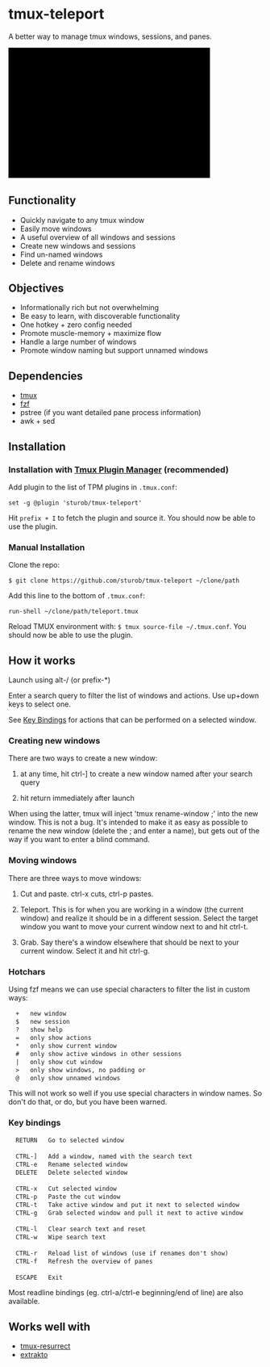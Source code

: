 # tmux-teleport

A better way to manage tmux windows, sessions, and panes.

<img width="400px" src="https://raw.githubusercontent.com/sturob/tmux-teleport-docs/main/blank.png">

## Functionality

- Quickly navigate to any tmux window
- Easily move windows
- A useful overview of all windows and sessions
- Create new windows and sessions
- Find un-named windows
- Delete and rename windows


## Objectives

- Informationally rich but not overwhelming
- Be easy to learn, with discoverable functionality
- One hotkey + zero config needed
- Promote muscle-memory + maximize flow
- Handle a large number of windows
- Promote window naming but support unnamed windows


## Dependencies

- [tmux](https://github.com/tmux/tmux)
- [fzf](https://github.com/junegunn/fzf)
- pstree (if you want detailed pane process information)
- awk + sed


## Installation

### Installation with [Tmux Plugin Manager](https://github.com/tmux-plugins/tpm) (recommended)

Add plugin to the list of TPM plugins in `.tmux.conf`:

    set -g @plugin 'sturob/tmux-teleport'

Hit `prefix + I` to fetch the plugin and source it. You should now be able to
use the plugin.

### Manual Installation

Clone the repo:

    $ git clone https://github.com/sturob/tmux-teleport ~/clone/path

Add this line to the bottom of `.tmux.conf`:

    run-shell ~/clone/path/teleport.tmux

Reload TMUX environment with: `$ tmux source-file ~/.tmux.conf`.
You should now be able to use the plugin.


## How it works

Launch using alt-/ (or prefix-\*)

Enter a search query to filter the list of windows and actions. Use up+down keys to select one.

See [Key Bindings](#key-bindings) for actions that can be performed on a selected window.


### Creating new windows

There are two ways to create a new window:

1. at any time, hit ctrl-] to create a new window named after your search query

2. hit return immediately after launch

When using the latter, tmux will inject 'tmux rename-window ;' into the new window. This is not a bug. It's intended to make it as easy as possible to rename the new window (delete the ; and enter a name), but gets out of the way if you want to enter a blind command.


### Moving windows

There are three ways to move windows:

1. Cut and paste. ctrl-x cuts, ctrl-p pastes.

2. Teleport. This is for when you are working in a window (the current window) and realize it should be in a different session. Select the target window you want to move your current window next to and hit ctrl-t.

3. Grab. Say there's a window elsewhere that should be next to your current window. Select it and hit ctrl-g.


### Hotchars

Using fzf means we can use special characters to filter the list in custom ways:

	  +   new window
	  $   new session
	  ?   show help
	  =   only show actions
	  *   only show current window
	  #   only show active windows in other sessions
	  |   only show cut window
	  >   only show windows, no padding or 
	  @   only show unnamed windows

This will not work so well if you use special characters in window names. So don't do that, or do, but you have been warned.


### Key bindings

	  RETURN   Go to selected window
	
	  CTRL-]   Add a window, named with the search text
	  CTRL-e   Rename selected window
	  DELETE   Delete selected window
	
	  CTRL-x   Cut selected window
	  CTRL-p   Paste the cut window
	  CTRL-t   Take active window and put it next to selected window
	  CTRL-g   Grab selected window and pull it next to active window
	
	  CTRL-l   Clear search text and reset
	  CTRL-w   Wipe search text
	
	  CTRL-r   Reload list of windows (use if renames don't show)
	  CTRL-f   Refresh the overview of panes
	
	  ESCAPE   Exit


Most readline bindings (eg. ctrl-a/ctrl-e beginning/end of line) are also available.

<!-- ## Options -->

<!-- ### TODO -->

<!-- -	escape_exits = true -->
<!-- -	use_unicode = true -->
<!-- -	session_divs = true -->
<!-- -   histograms = true -->
<!-- -	-v force vertical -->



## Works well with

- [tmux-resurrect](https://github.com/tmux-plugins/tmux-resurrect)
- [extrakto](https://github.com/laktak/extrakto)


